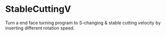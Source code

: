 # StableCuttingV
Turn a end face turning program to S-changing &amp; stable cutting velocity by inserting different rotation speed.
